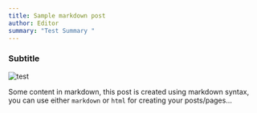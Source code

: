 ```yaml
---
title: Sample markdown post
author: Editor
summary: "Test Summary "
---
```

### Subtitle

![test](/images/11ty-images.png)

Some content in markdown, this post is created using markdown syntax, you can use either `markdown` or `html` for creating your posts/pages...
